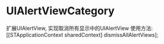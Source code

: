 # UIAlertViewCategory
扩展UIAlertView, 实现取消所有显示中的UIAlertView
使用方法: [[STApplicationContext sharedContext] dismissAllAlertViews];
